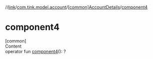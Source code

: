 //[link](../../index.md)/[com.tink.model.account](../index.md)/[[common]AccountDetails](index.md)/[component4](component4.md)



# component4  
[common]  
Content  
operator fun [component4](component4.md)(): <ERROR CLASS>?  



